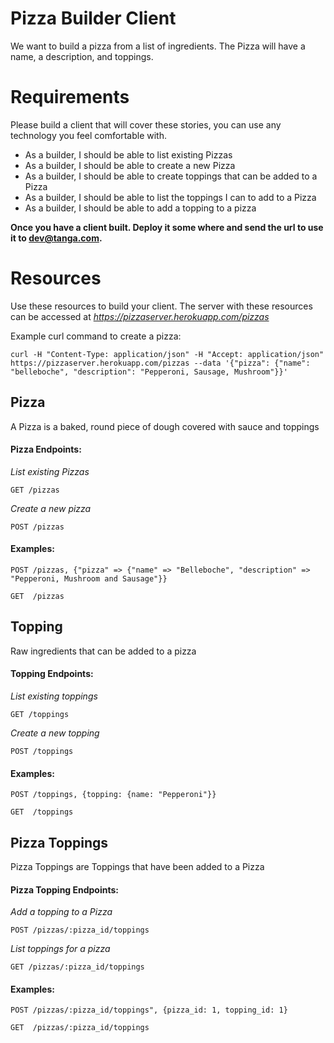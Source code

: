 # Pizza Builder Client

We want to build a pizza from a list of ingredients.  The Pizza will have a name,
a description, and toppings.


Requirements
============

Please build a client that will cover these stories, you can use any technology
you feel comfortable with.

  * As a builder, I should be able to list existing Pizzas
  * As a builder, I should be able to create a new Pizza
  * As a builder, I should be able to create toppings that can be added to a Pizza
  * As a builder, I should be able to list the toppings I can to add to a Pizza
  * As a builder, I should be able to add a topping to a pizza

**Once you have a client built.  Deploy it some where and send the url to use it to
[dev@tanga.com](dev@tanga.com).**

Resources
=========
Use these resources to build your client.  The server with these resources can
be accessed at *https://pizzaserver.herokuapp.com/pizzas*

Example curl command to create a pizza:
```
curl -H "Content-Type: application/json" -H "Accept: application/json" https://pizzaserver.herokuapp.com/pizzas --data '{"pizza": {"name": "belleboche", "description": "Pepperoni, Sausage, Mushroom"}}'
```

Pizza
-----
A Pizza is a baked, round piece of dough covered with sauce and toppings

#### Pizza Endpoints:

*List existing Pizzas*
```
GET /pizzas
```

*Create a new pizza*
```
POST /pizzas
```

#### Examples:
```
POST /pizzas, {"pizza" => {"name" => "Belleboche", "description" => "Pepperoni, Mushroom and Sausage"}}
```
```
GET  /pizzas
```

Topping
-------
Raw ingredients that can be added to a pizza

#### Topping Endpoints:
*List existing toppings*
```
GET /toppings
```

*Create a new topping*
```
POST /toppings
```

#### Examples:
```
POST /toppings, {topping: {name: "Pepperoni"}}
```
```
GET  /toppings
```

Pizza Toppings
--------------
Pizza Toppings are Toppings that have been added to a Pizza

#### Pizza Topping Endpoints:
*Add a topping to a Pizza*
```
POST /pizzas/:pizza_id/toppings
```

*List toppings for a pizza*
```
GET /pizzas/:pizza_id/toppings
```

#### Examples:

```
POST /pizzas/:pizza_id/toppings", {pizza_id: 1, topping_id: 1}
```
```
GET  /pizzas/:pizza_id/toppings
```



